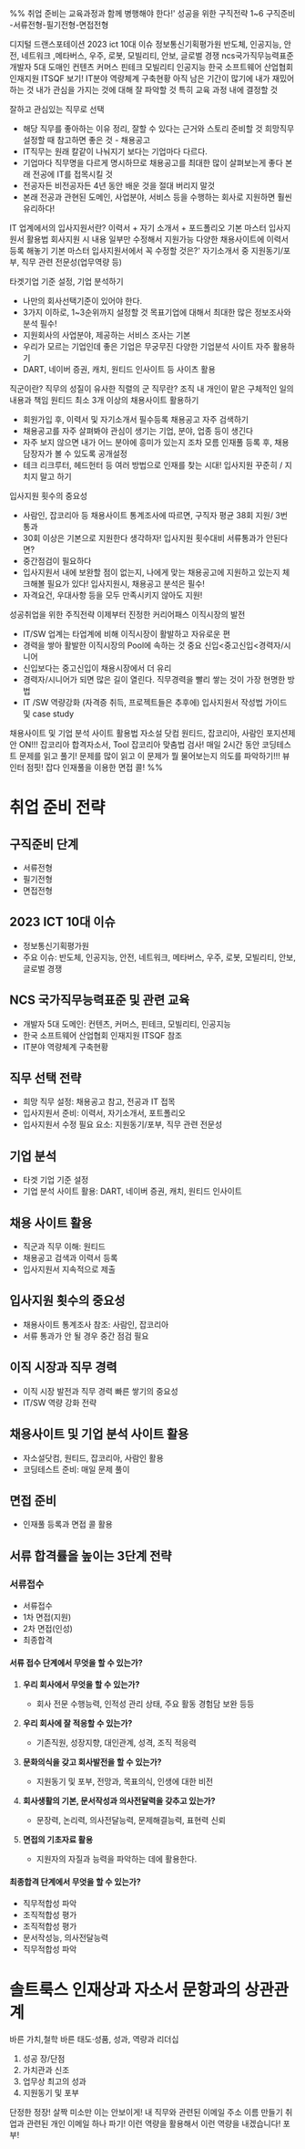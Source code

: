 %% 취업 준비는 교육과정과 함께 병행해야 한다!'
성공을 위한 구직전략 1~6
구직준비 -서류전형-필기전형-면접전형

디지털 드랜스포테이션 
2023 ict 10대 이슈
정보통신기획평가원
반도체, 인공지능, 안전, 네트워크 ,메타버스, 우주, 로봇, 모빌리티, 안보, 글로벌 경쟁
ncs국가직무능력표준
개발자 5대 도매인
컨텐츠 커머스 핀테크 모빌리티 인공지능
한국 소프트웨어 산업협회 인재지원  ITSQF 보기! 
IT분야 역량체계 구축현황
아직 남은 기간이 많기에 내가 재밌어 하는 것
내가 관심을 가지는 것에 대해 잘 파악할 것 
특히 교육 과정 내에  결정할 것

잘하고 관심있는 직무로 선택
- 해당 직무를 좋아하는 이유 정리, 잘할 수 있다는 근거와 스토리 준비할 것
희망직무 설정할 때 참고하면 좋은 것 - 채용공고
- IT직무는 원래 칼같이 나눠지기 보다는 기업마다 다르다.
- 기업마다 직무명을 다르게 명시하므로 채용공고를 최대한 많이 살펴보는게 좋다
본래 전공에 IT를 접목시킬 것
- 전공자든 비전공자든 4년 동안 배운 것을 절대 버리지 말것
- 본래 전공과 관현된 도메인, 사업분야, 서비스 등을 수행하는 회사로 지원하면 훨씬 유리하다!

IT 업계에서의 입사지원서란?
이력서 + 자기 소개서 + 포드폴리오
기본 마스터 입사지원서 활용법
회사지원 시 내용 일부만 수정해서 지원가능
다양한 채용사이트에 이력서 등록 해놓기
기본 마스터 입사지원서에서 꼭 수정할 것은?'
자기소개서 중 지원동기/포부, 직무 관련 전문성(업무역량 등)

타겟기업 기준 설정, 기업 분석하기
- 나만의 회사선택기준이 있어야 한다.
- 3가지 이하로, 1~3순위까지 설정할 것
목표기업에 대해서 최대한 많은 정보조사와 분석 필수!
- 지원회사의 사업분야, 제공하는 서비스 조사는 기본
- 우리가 모르는 기업인데 좋은 기업은 무궁무진
다양한 기업분석 사이트 자주 활용하기
- DART, 네이버 증권, 캐치, 원티드 인사이트 등 사이츠 활용



직군이란? 직무의 성질이 유사한 직렬의 군
직무란? 조직 내 개인이 맡은 구체적인 일의 내용과 책임 원티드
최소 3개 이상의 채용사이트 활용하기
- 회원가입 후, 이력서 및 자기소개서 필수등록
채용공고 자주 검색하기
- 채용공고를 자주 살펴봐야 관심이 생기는 기업, 분야, 업종 등이 생긴다
- 자주 보지 않으면 내가 어느 분야에 흥미가 있는지 조차 모름
인재풀 등록 후, 채용담장자가 볼 수 있도록 공개설정
- 테크 리크루터, 헤드헌터 등 여러 방법으로 인재를 찾는 시대!
입사지원 꾸준히 / 지치지 말고 하기

입사지원 횟수의 중요성 
- 사람인, 잡코리아 등 채용사이트 통계조사에 따르면,  구직자 평균 38회 지원/ 3번 통과
- 30회 이상은 기본으로 지원한다 생각하자!
입사지원 횟수대비 서류통과가 안된다면?
- 중간점검이 필요하다
- 입사지원서 내에 보완할 점이 없는지, 나에게 맞는 채용공고에 지원하고 있는지 체크해볼 필요가 있다!
입사지원시, 채용공고 분석은 필수!
- 자격요건, 우대사항 등을 모두 만족시키지 않아도 지원!

성공취업을 위한 주직전략
이제부터 진정한 커리어패스
이직시장의 발전
- IT/SW 업계는 타업계에 비해 이직시장이 활발하고 자유로운 편
- 경력을 쌓아 활발한 이직시장의 Pool에 속하는 것 중요
신입<중고신입<경력자/시니어
- 신입보다는 중고신입이 채용시장에서 더 유리
- 경력자/시니어가 되면 많은 길이 열린다.
직무경력을 빨리 쌓는 것이 가장 현명한 방법
- IT /SW 역량강화 (자격증 취득, 프로젝트들은 추후에)
입사지원서 작성법 가이드 및 case study


채용사이트 및 기업 분석 사이트 활용법
자소설 닷컴  원티드, 잡코리아, 사람인
포지션제안 ON!!! 
잡코리아 합격자소서, Tool 잡코리아 맞춤법 검사! 
매일 2시간 동안 코딩테스트 문제를 읽고 풀기!
문제를 많이 읽고 이 문제가 뭘 물어보는지 의도를 파악하기!!!
뷰인터 점핏!
잡다 인재풀을 이용한 면접 콜!
 %%

# 취업 준비 전략

## 구직준비 단계
- 서류전형
- 필기전형
- 면접전형

## 2023 ICT 10대 이슈
- 정보통신기획평가원
- 주요 이슈: 반도체, 인공지능, 안전, 네트워크, 메타버스, 우주, 로봇, 모빌리티, 안보, 글로벌 경쟁

## NCS 국가직무능력표준 및 관련 교육
- 개발자 5대 도메인: 컨텐츠, 커머스, 핀테크, 모빌리티, 인공지능
- 한국 소프트웨어 산업협회 인재지원 ITSQF 참조
- IT분야 역량체계 구축현황

## 직무 선택 전략
- 희망 직무 설정: 채용공고 참고, 전공과 IT 접목
- 입사지원서 준비: 이력서, 자기소개서, 포트폴리오
- 입사지원서 수정 필요 요소: 지원동기/포부, 직무 관련 전문성

## 기업 분석
- 타겟 기업 기준 설정
- 기업 분석 사이트 활용: DART, 네이버 증권, 캐치, 원티드 인사이트

## 채용 사이트 활용
- 직군과 직무 이해: 원티드
- 채용공고 검색과 이력서 등록
- 입사지원서 지속적으로 제출

## 입사지원 횟수의 중요성
- 채용사이트 통계조사 참조: 사람인, 잡코리아
- 서류 통과가 안 될 경우 중간 점검 필요

## 이직 시장과 직무 경력
- 이직 시장 발전과 직무 경력 빠른 쌓기의 중요성
- IT/SW 역량 강화 전략

## 채용사이트 및 기업 분석 사이트 활용
- 자소설닷컴, 원티드, 잡코리아, 사람인 활용
- 코딩테스트 준비: 매일 문제 풀이

## 면접 준비
- 인재풀 등록과 면접 콜 활용

## 서류 합격률을 높이는 3단계 전략

### 서류접수
- 서류접수
- 1차 면접(지원)
- 2차 면접(인성)
- 최종합격

#### 서류 접수 단계에서 무엇을 할 수 있는가?
1. **우리 회사에서 무엇을 할 수 있는가?**
   - 회사 전문 수행능력, 인적성 관리 상태, 주요 활동 경험담 보완 등등

2. **우리 회사에 잘 적응할 수 있는가?**
   - 기존직원, 성장지향, 대인관계, 성격, 조직 적응력

3. **문화의식을 갖고 회사발전을 할 수 있는가?**
   - 지원동기 및 포부, 전망과, 목표의식, 인생에 대한 비전

4. **회사생활의 기본, 문서작성과 의사전달력을 갖추고 있는가?**
   - 문장력, 논리력, 의사전달능력, 문제해결능력, 표현력 신뢰

5. **면접의 기초자료 활용**
   - 지원자의 자질과 능력을 파악하는 데에 활용한다.

#### 최종합격 단계에서 무엇을 할 수 있는가?
- 직무적합성 파악
- 조직적합성 평가
- 조직적합성 평가
- 문서작성능, 의사전달능력
- 직무적합성 파악
# 솔트룩스 인재상과 자소서 문항과의 상관관계

바른 가치,철학 바른 태도·성품, 성과, 역량과 리더십

1. 성공 장/단점
2. 가치관과 신조
3. 업무상 최고의 성과
4. 지원동기 및 포부

단정한 정장! 살짝 미소만 이는 안보이게!
내 직무와 관련된 이메일 주소 이름 만들기 
취업과 관련된 개인 이메일 하나 파기!
이런 역량을 활용해서 이런 역량을 내겠습니다! 포부! 
